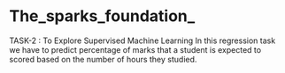 # The_sparks_foundation_
TASK-2 : To Explore Supervised Machine Learning
In this regression task we have to predict percentage of marks that a student is expected to scored based on the number of hours they studied.
 
